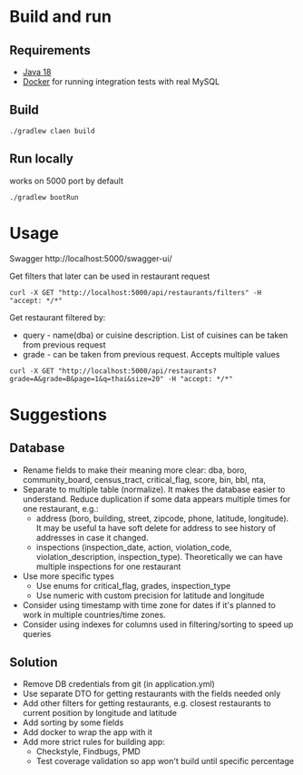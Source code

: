 # Build and run

## Requirements
* [Java 18](https://jdk.java.net/18/)
* [Docker](https://www.docker.com/get-started/) for running integration tests with real MySQL

## Build
```
./gradlew claen build
```
## Run locally
works on 5000 port by default
```
./gradlew bootRun
```

# Usage
Swagger http://localhost:5000/swagger-ui/

Get filters that later can be used in restaurant request 
```
curl -X GET "http://localhost:5000/api/restaurants/filters" -H "accept: */*"
```
Get restaurant filtered by:
* query - name(dba) or cuisine description. List of cuisines can be taken from previous request
* grade - can be taken from previous request. Accepts multiple values
```
curl -X GET "http://localhost:5000/api/restaurants?grade=A&grade=B&page=1&q=thai&size=20" -H "accept: */*"
```

# Suggestions

## Database
* Rename fields to make their meaning more clear: dba, boro, community_board, census_tract, critical_flag, score,  bin, bbl, nta,
* Separate to multiple table (normalize). It makes the database easier to understand. Reduce duplication if some data appears multiple times for one restaurant, e.g.:
  * address (boro, building, street, zipcode, phone, latitude, longitude). It may be useful ta have soft delete for address to see history of addresses in case it changed.
  * inspections (inspection_date, action, violation_code, violation_description, inspection_type). Theoretically we can have multiple inspections for one restaurant
* Use more specific types
  * Use enums for critical_flag, grades, inspection_type
  * Use numeric with custom precision for latitude and longitude
* Consider using timestamp with time zone for dates if it's planned to work in multiple countries/time zones.
* Consider using indexes for columns used in filtering/sorting to speed up queries

## Solution
* Remove DB credentials from git (in application.yml)
* Use separate DTO for getting restaurants with the fields needed only
* Add other filters for getting restaurants, e.g. closest restaurants to current position by longitude and latitude
* Add sorting by some fields
* Add docker to wrap the app with it
* Add more strict rules for building app:
  * Checkstyle, Findbugs, PMD
  * Test coverage validation so app won't build until specific percentage